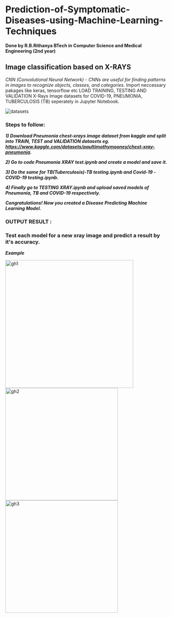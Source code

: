 # Prediction-of-Symptomatic-Diseases-using-Machine-Learning-Techniques
**Done by R.B.Rithanya BTech in Computer Science and Medical Engineering (2nd year)**

## Image classification based on X-RAYS
_CNN (Convolutional Neural Network) - CNNs are useful for finding patterns in images to recognize objects, classes, and categories._
Import neccessary pakages like keras, tensorflow etc
LOAD TRAINING, TESTING AND VALIDATION X-Rays Image datasets for COVID-19, PNEUMONIA, TUBERCULOSIS (TB) seperately in Jupyter Notebook.

![datasets](https://github.com/rithanyarb/Prediction-of-Symptomatic-Diseases-using-Machine-Learning-Techniques/assets/127092743/4b5b0c8d-6a55-4094-88d6-9807e7b9df64)

### Steps to follow:

***1) Download Pneumonia chest-xrays image dataset from kaggle and split into TRAIN, TEST and VALIDATION datasets
      eg. https://www.kaggle.com/datasets/paultimothymooney/chest-xray-pneumonia.***
      
***2) Go to code Pneumonia XRAY test.ipynb and create a model and save it.***

***3) Do the same for TB(Tuberculosis)-TB testing.ipynb and Covid-19 -COVID-19 testing.ipynb.*** 

***4) Finally go to TESTING XRAY.ipynb and upload saved models of Pneumonia, TB and COVID-19 respectively.***

***Congratulations! Now you created a Disease Predicting Machine Learning Model.*** 


### OUTPUT RESULT : 
### Test each model for a new xray image and predict a result by it's accuracy.
***Example***

<img width="398" alt="gh1" src="https://github.com/rithanyarb/Prediction-of-Symptomatic-Diseases-using-Machine-Learning-Techniques/assets/127092743/dc9cb10d-5442-4664-a30a-aa74c6947380">
<img width="350" alt="gh2" src="https://github.com/rithanyarb/Prediction-of-Symptomatic-Diseases-using-Machine-Learning-Techniques/assets/127092743/4e88dd5b-1f6f-4544-888e-f6122d4c04b3">
<img width="350" alt="gh3" src="https://github.com/rithanyarb/Prediction-of-Symptomatic-Diseases-using-Machine-Learning-Techniques/assets/127092743/e184d746-d589-43d5-939c-4e2a377b3feb">
